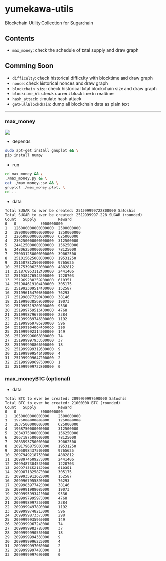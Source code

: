 # yumekawa-utils
Blockchain Utility Collection for Sugarchain

## Contents
 - `max_money`: check the schedule of total supply and draw graph

## Comming Soon
 - `difficulty`: check historical difficulty with blocktime and draw graph
 - `nonce`: check historical nonces and draw graph
 - `blockchain_size`: check historical total blockchain size and draw graph
 - `blocktime_RT`: check current blocktime in realtime
 - `hash_attack`: simulate hash attack
 - `getFullBlockchain`: dump all blockchain data as plain text

-----

### max_money
![](https://github.com/sugarchain-project/yumekawa-utils/blob/master/max_money/max_money.png)

 - depends
```bash
sudo apt-get install gnuplot && \
pip install numpy
```

 - run
```bash
cd max_money && \
./max_money.py && \
cat ./max_money.csv && \
gnuplot ./max_money.plot; \
cd ..
```

 - data
```
Total SUGAR to ever be created: 251999999722800000 Satoshis
Total SUGAR to ever be created: 2519999997.228 SUGAR (rounded)
Count	Supply			Reward
0	0			5000000000
1	126000000000000000	2500000000
2	189000000000000000	1250000000
3	220500000000000000	625000000
4	236250000000000000	312500000
5	244125000000000000	156250000
6	248062500000000000	78125000
7	250031250000000000	39062500
8	251015625000000000	19531250
9	251507812500000000	9765625
10	251753906250000000	4882812
11	251876953112400000	2441406
12	251938476543600000	1220703
13	251969238259200000	610351
14	251984619104400000	305175
15	251992309514400000	152587
16	251996154706800000	76293
17	251998077290400000	38146
18	251999038569600000	19073
19	251999519209200000	9536
20	251999759516400000	4768
21	251999879670000000	2384
22	251999939746800000	1192
23	251999969785200000	596
24	251999984804400000	298
25	251999992314000000	149
26	251999996068800000	74
27	251999997933600000	37
28	251999998866000000	18
29	251999999319600000	9
30	251999999546400000	4
31	251999999647200000	2
32	251999999697600000	1
33	251999999722800000	0
```

### max_moneyBTC (optional)
<!-- ![](https://github.com/sugarchain-project/yumekawa-utils/blob/master/max_moneyBTC/max_moneyBTC.png) -->

 - data
```
Total BTC to ever be created: 2099999997690000 Satoshis
Total BTC to ever be created: 21000000 BTC (rounded)
Count	Supply			Reward
0	0			5000000000
1	1050000000000000	2500000000
2	1575000000000000	1250000000
3	1837500000000000	625000000
4	1968750000000000	312500000
5	2034375000000000	156250000
6	2067187500000000	78125000
7	2083593750000000	39062500
8	2091796875000000	19531250
9	2095898437500000	9765625
10	2097949218750000	4882812
11	2098974609270000	2441406
12	2099487304530000	1220703
13	2099743652160000	610351
14	2099871825870000	305175
15	2099935912620000	152587
16	2099967955890000	76293
17	2099983977420000	38146
18	2099991988080000	19073
19	2099995993410000	9536
20	2099997995970000	4768
21	2099998997250000	2384
22	2099999497890000	1192
23	2099999748210000	596
24	2099999873370000	298
25	2099999935950000	149
26	2099999967240000	74
27	2099999982780000	37
28	2099999990550000	18
29	2099999994330000	9
30	2099999996220000	4
31	2099999997060000	2
32	2099999997480000	1
33	2099999997690000	0
```